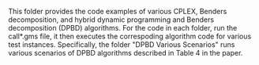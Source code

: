 This folder provides the code examples of various CPLEX, Benders decomposition, and hybrid dynamic programming and Benders decomposition (DPBD) algorithms. For the code in each folder, run the call*.gms file, it then executes the correspoding algorithm code for various test instances. Specifically, the folder "DPBD Various Scenarios" runs various scenarios of DPBD algorithms described in Table 4 in the paper.
